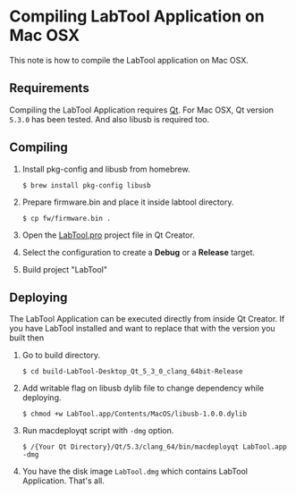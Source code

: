 Compiling LabTool Application on Mac OSX
=============================
This note is how to compile the LabTool application on Mac OSX.

Requirements
------------
Compiling the LabTool Application requires [Qt](http://qt-project.org/). For Mac OSX, Qt version `5.3.0` has been tested. And also libusb is required too.

Compiling
---------
1. Install pkg-config and libusb from homebrew.

    `$ brew install pkg-config libusb`

2. Prepare firmware.bin and place it inside labtool directory.

    `$ cp fw/firmware.bin .`

3. Open the [LabTool.pro](app/LabTool.pro) project file in Qt Creator.
4. Select the configuration to create a **Debug** or a **Release** target.
5. Build project "LabTool"

Deploying
---------
The LabTool Application can be executed directly from inside Qt Creator. If you have LabTool installed and want to replace that with the version you built then 

1. Go to build directory.

    `$ cd build-LabTool-Desktop_Qt_5_3_0_clang_64bit-Release`

2. Add writable flag on libusb dylib file to change dependency while deploying.

    `$ chmod +w LabTool.app/Contents/MacOS/libusb-1.0.0.dylib`

3. Run macdeployqt script with `-dmg` option.

    `$ /{Your Qt Directory}/Qt/5.3/clang_64/bin/macdeployqt LabTool.app -dmg`

4. You have the disk image `LabTool.dmg` which contains LabTool Application. That's all.

[1]: http://www.embeddedartists.com/products/app/labtool.php
